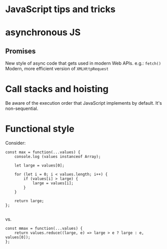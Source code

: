 JavaScript tips and tricks
==========================

# asynchronous JS

## Promises

New style of async code that gets used in modern Web APIs. e.g.: `fetch()`
Modern, more efficient version of `XMLHttpRequest`




# Call stacks and hoisting

Be aware of the execution order that JavaScript implements by default. 
It's non-sequential. 


# Functional style

Consider: 
```
const max = function(...values) {
    console.log (values instanceof Array);

    let large = values[0];

    for (let i = 0; i < values.length; i++) {
        if (values[i] > large) {
            large = values[i];
        }
    }

    return large;
};


```

vs. 

```
const mmax = function(...values) {
    return values.reduce((large, e) => large > e ? large : e, values[0]);
};
```

